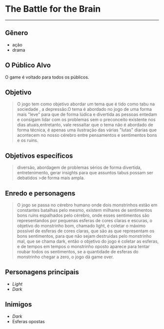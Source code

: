 # The Battle for the Brain
-----------------------------------------------------------------------------------------------------------------------------------------
## Gênero
  + ação
  + drama

  
## O	Público Alvo
O game é voltado para todos os públicos.

## Objetivo
>O jogo tem como objetivo abordar um tema que é tido como tabu na sociedade , a depressão.O tema é abordado no jogo de uma forma mais "leve" para que de forma lúdica e divertida as pessoas entedam e consigam lidar com os problemas sem o preconceito existente nos dias atuais,entretanto, vale ressaltar que o tema não é abordado de forma técnica, é apenas uma ilustração das várias "lutas" diarias que acontecem no nosso cérebro entre pensamentos e sentimentos bons e os ruins.

## Objetivos específicos
>diversão, abordagem de problemas sérios de forma divertida, entretenimento, gerar insights para que assuntos tabus possam ser debatidos >de forma mais ampla.

## Enredo e personagens
>O jogo se passa no cérebro humano onde dois monstrinhos estão em constantes batalhas pelo mesmo, existem milhares de sentimentos bons ruins espalhados pelo cérebro, onde esses sentimentos são representandos por pequenas esferas de cores claras e escuras, o objetivo do monstrinho bom, chamado light, é coletar o máximo possível de esferas de cores claras, que são as que representam os bons sentimentos, para que não sejam destruidas pelo monstrinho mal, que se chama dark, então o objetivo do jogo é coletar as esferas, e de tempos em tempos o monstrinho oposto aparece para tentar roubar todos os sentimentos, se a quantidade de esferas do monstrinho chegar a zero, o jogo dá game over.

## Personagens principais
  + _Light_
  + _Dark_
  
## Inimigos
  + _Dark_
  + Esferas opostas
